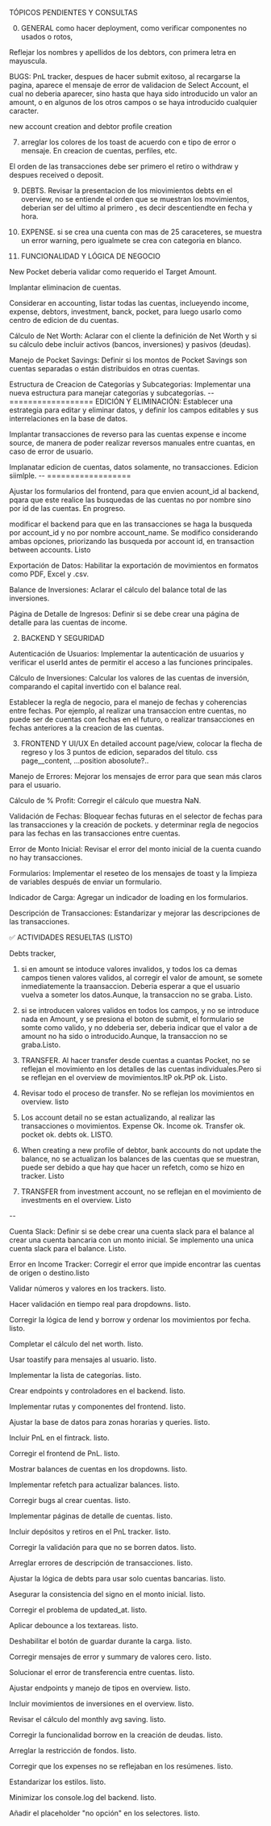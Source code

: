  TÓPICOS PENDIENTES Y CONSULTAS

0. GENERAL
   como hacer deployment, como verificar componentes no usados o rotos, 

  Reflejar los nombres y apellidos de los debtors, con primera letra en mayuscula.

 BUGS:
   PnL tracker,
   despues de hacer submit exitoso, al recargarse la pagina, aparece el mensaje de error de validacion de Select Account, el cual no deberia aparecer, sino hasta que haya sido introducido un valor an amount, o en algunos de los otros campos o se haya introducido cualquier caracter.

  new account creation and debtor profile creation

  7. arreglar los colores de los toast de acuerdo con e tipo de error o mensaje. En creacion de cuentas, perfiles, etc. 

  El orden de las transacciones debe ser primero el retiro o withdraw y despues received o deposit.

  9. DEBTS. Revisar la presentacion de los miovimientos debts en el overview, no se entiende el orden que se muestran los movimientos, deberian ser del ultimo al primero , es decir descentiendte en fecha y hora.

  10. EXPENSE. si se crea una cuenta con mas de 25 caraceteres, se muestra un error warning, pero igualmete se crea con categoria en blanco.

1. FUNCIONALIDAD Y LÓGICA DE NEGOCIO

New Pocket deberia validar como requerido el Target Amount. 

Implantar eliminacion de cuentas.

Considerar en accounting, listar todas las cuentas, inclueyendo income, expense, debtors, investment, banck, pocket, para luego usarlo como centro de edicion de du cuentas.

Cálculo de Net Worth: Aclarar con el cliente la definición de Net Worth y si su cálculo debe incluir activos (bancos, inversiones) y pasivos (deudas).

Manejo de Pocket Savings: Definir si los montos de Pocket Savings son cuentas separadas o están distribuidos en otras cuentas.

Estructura de Creacion de Categorías y Subcategorias: Implementar una nueva estructura para manejar categorías y subcategorías.
-- ==================
EDICIÓN Y ELIMINACIÓN: Establecer una estrategia para editar y eliminar datos, y definir los campos editables y sus interrelaciones en la base de datos.

Implantar transacciones de reverso para las cuentas expense e income source, de manera de poder realizar reversos manuales entre cuantas, en caso de error de usuario.

Implanatar edicion de cuentas, datos solamente, no transacciones. Edicion siimlple.
-- ==================

  Ajustar los formularios del frontend, para que envien acount_id al backend, pqara que este realice las busquedas de las cuentas no por nombre sino por id de las cuentas. En progreso.

  modificar el backend para que en las transacciones se haga la busqueda por account_id y no por nombre account_name. Se modifico considerando ambas opciones, priorizando las busqueda por account id, en transaction between accounts. Listo

Exportación de Datos: Habilitar la exportación de movimientos en formatos como PDF, Excel y .csv.

Balance de Inversiones: Aclarar el cálculo del balance total de las inversiones.

Página de Detalle de Ingresos: Definir si se debe crear una página de detalle para las cuentas de income.

2. BACKEND Y SEGURIDAD

Autenticación de Usuarios: Implementar la autenticación de usuarios y verificar el userId antes de permitir el acceso a las funciones principales.

Cálculo de Inversiones: Calcular los valores de las cuentas de inversión, comparando el capital invertido con el balance real.

Establecer la regla de negocio, para el manejo de fechas y coherencias entre fechas. Por ejemplo, al realizar una transaccion entre cuentas, no puede ser de cuentas con fechas en el futuro, o realizar transacciones en fechas anteriores a la creacion de las cuentas. 

3. FRONTEND Y UI/UX
En detailed account page/view, colocar la flecha de regreso y los 3 puntos de edicion, separados del titulo. css page__content, ...position abosolute?..

Manejo de Errores: Mejorar los mensajes de error para que sean más claros para el usuario.

Cálculo de % Profit: Corregir el cálculo que muestra NaN.

Validación de Fechas: Bloquear fechas futuras en el selector de fechas para las transacciones y la creación de pockets. y determinar regla de negocios para las fechas en las transacciones entre cuentas.

Error de Monto Inicial: Revisar el error del monto inicial de la cuenta cuando no hay transacciones.

Formularios: Implementar el reseteo de los mensajes de toast y la limpieza de variables después de enviar un formulario.

Indicador de Carga: Agregar un indicador de loading en los formularios.

Descripción de Transacciones: Estandarizar y mejorar las descripciones de las transacciones.


✅ ACTIVIDADES RESUELTAS (LISTO)

  Debts tracker,
  1. si en amount se intoduce valores invalidos, y todos los ca demas campos tienen valores validos, al corregir el valor de amount, se somete inmediatemente la traansaccion. Deberia esperar a que el usuario vuelva a someter los datos.Aunque, la transaccion no se graba. Listo.

  2. si se introducen valores validos en todos los campos, y no se introduce nada en Amount, y se presiona el boton de submit, el formulario se somte como valido, y no ddeberia ser, deberia indicar que el valor a de amount no ha sido o introducido.Aunque, la transaccion no se graba.Listo.

  3. TRANSFER. Al hacer transfer desde cuentas a cuantas Pocket, no se reflejan el movimiento en los detalles de las cuentas individuales.Pero si se reflejan en el overview de movimientos.ItP ok.PtP ok. Listo.

  4. Revisar todo el proceso de transfer. No se reflejan los movimientos en overview. listo

  5. Los account detail no se estan actualizando, al realizar las transacciones o movimientos. Expense Ok. Income ok. Transfer ok. pocket ok. debts ok. LISTO.

  6. When creating a new profile of debtor, bank accounts do not update the balance, no se actualizan los balances de las cuentas que se muestran, puede ser debido a que hay que hacer un refetch, como se hizo en tracker. Listo

  8. TRANSFER from investment account, no se reflejan en el movimiento de investments en el overview. Listo

     

  -- 

  Cuenta Slack: Definir si se debe crear una cuenta slack para el balance al crear una cuenta bancaria con un monto inicial. Se implemento una unica cuenta slack para el balance. Listo.

  Error en Income Tracker: Corregir el error que impide encontrar las cuentas de origen o destino.listo

  Validar números y valores en los trackers. listo.

  Hacer validación en tiempo real para dropdowns. listo.

  Corregir la lógica de lend y borrow y ordenar los movimientos por fecha. listo.

  Completar el cálculo del net worth. listo.

  Usar toastify para mensajes al usuario. listo.

  Implementar la lista de categorías. listo.

  Crear endpoints y controladores en el backend. listo.

  Implementar rutas y componentes del frontend. listo.

  Ajustar la base de datos para zonas horarias y queries. listo.

  Incluir PnL en el fintrack. listo.

  Corregir el frontend de PnL. listo.

  Mostrar balances de cuentas en los dropdowns. listo.

  Implementar refetch para actualizar balances. listo.

  Corregir bugs al crear cuentas. listo.

  Implementar páginas de detalle de cuentas. listo.

  Incluir depósitos y retiros en el PnL tracker. listo.

  Corregir la validación para que no se borren datos. listo.

  Arreglar errores de descripción de transacciones. listo.

  Ajustar la lógica de debts para usar solo cuentas bancarias. listo.

  Asegurar la consistencia del signo en el monto inicial. listo.

  Corregir el problema de updated_at. listo.

  Aplicar debounce a los textareas. listo.

  Deshabilitar el botón de guardar durante la carga. listo.

  Corregir mensajes de error y summary de valores cero. listo.

  Solucionar el error de transferencia entre cuentas. listo.

  Ajustar endpoints y manejo de tipos en overview. listo.

  Incluir movimientos de inversiones en el overview. listo.

  Revisar el cálculo del monthly avg saving. listo.

  Corregir la funcionalidad borrow en la creación de deudas. listo.

  Arreglar la restricción de fondos. listo.

  Corregir que los expenses no se reflejaban en los resúmenes. listo.

  Estandarizar los estilos. listo.

  Minimizar los console.log del backend. listo.

  Añadir el placeholder "no opción" en los selectores. listo.

